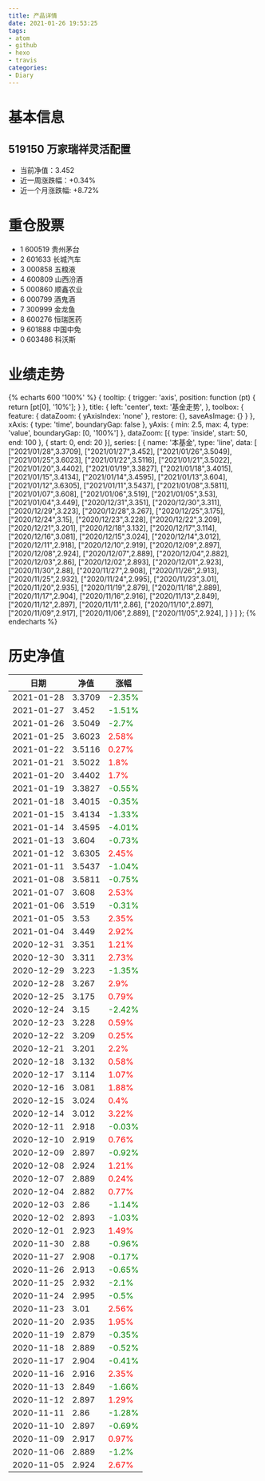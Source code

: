 ```yaml
---
title: 产品详情
date: 2021-01-26 19:53:25
tags:
- atom
- github
- hexo
- travis
categories:
- Diary
---
```


# 基本信息
## 519150 万家瑞祥灵活配置
- 当前净值：3.452
- 近一周涨跌幅：+0.34%
- 近一个月涨跌幅: +8.72%

# 重仓股票
- 1 600519 贵州茅台
- 2 601633 长城汽车
- 3 000858 五粮液
- 4 600809 山西汾酒
- 5 000860 顺鑫农业
- 6 000799 酒鬼酒
- 7 300999 金龙鱼
- 8 600276 恒瑞医药
- 9 601888 中国中免
- 0 603486 科沃斯

# 业绩走势

{% echarts 600 '100%' %}
{
  tooltip: {
        trigger: 'axis',
        position: function (pt) {
            return [pt[0], '10%'];
        }
    },
    title: {
        left: 'center',
        text: '基金走势',
    },
    toolbox: {
        feature: {
            dataZoom: {
                yAxisIndex: 'none'
            },
            restore: {},
            saveAsImage: {}
        }
    },
    xAxis: {
        type: 'time',
        boundaryGap: false
    },
    yAxis: {
        min: 2.5,
        max: 4,
        type: 'value',
        boundaryGap: [0, '100%']
    },
    dataZoom: [{
        type: 'inside',
        start: 50,
        end: 100
    }, {
        start: 0,
        end: 20
    }],
    series: [
        {
            name: '本基金',
            type: 'line',
            data: [
            ["2021/01/28",3.3709],
["2021/01/27",3.452],
["2021/01/26",3.5049],
["2021/01/25",3.6023],
["2021/01/22",3.5116],
["2021/01/21",3.5022],
["2021/01/20",3.4402],
["2021/01/19",3.3827],
["2021/01/18",3.4015],
["2021/01/15",3.4134],
["2021/01/14",3.4595],
["2021/01/13",3.604],
["2021/01/12",3.6305],
["2021/01/11",3.5437],
["2021/01/08",3.5811],
["2021/01/07",3.608],
["2021/01/06",3.519],
["2021/01/05",3.53],
["2021/01/04",3.449],
["2020/12/31",3.351],
["2020/12/30",3.311],
["2020/12/29",3.223],
["2020/12/28",3.267],
["2020/12/25",3.175],
["2020/12/24",3.15],
["2020/12/23",3.228],
["2020/12/22",3.209],
["2020/12/21",3.201],
["2020/12/18",3.132],
["2020/12/17",3.114],
["2020/12/16",3.081],
["2020/12/15",3.024],
["2020/12/14",3.012],
["2020/12/11",2.918],
["2020/12/10",2.919],
["2020/12/09",2.897],
["2020/12/08",2.924],
["2020/12/07",2.889],
["2020/12/04",2.882],
["2020/12/03",2.86],
["2020/12/02",2.893],
["2020/12/01",2.923],
["2020/11/30",2.88],
["2020/11/27",2.908],
["2020/11/26",2.913],
["2020/11/25",2.932],
["2020/11/24",2.995],
["2020/11/23",3.01],
["2020/11/20",2.935],
["2020/11/19",2.879],
["2020/11/18",2.889],
["2020/11/17",2.904],
["2020/11/16",2.916],
["2020/11/13",2.849],
["2020/11/12",2.897],
["2020/11/11",2.86],
["2020/11/10",2.897],
["2020/11/09",2.917],
["2020/11/06",2.889],
["2020/11/05",2.924],
            ]
        }
    ]
};
{% endecharts %}

# 历史净值

| 日期 | 净值 | 涨幅 |
| --- | --- | --- |
|2021-01-28|3.3709|<font color=green>-2.35%</font>|
|2021-01-27|3.452|<font color=green>-1.51%</font>|
|2021-01-26|3.5049|<font color=green>-2.7%</font>|
|2021-01-25|3.6023|<font color=red>2.58%</font>|
|2021-01-22|3.5116|<font color=red>0.27%</font>|
|2021-01-21|3.5022|<font color=red>1.8%</font>|
|2021-01-20|3.4402|<font color=red>1.7%</font>|
|2021-01-19|3.3827|<font color=green>-0.55%</font>|
|2021-01-18|3.4015|<font color=green>-0.35%</font>|
|2021-01-15|3.4134|<font color=green>-1.33%</font>|
|2021-01-14|3.4595|<font color=green>-4.01%</font>|
|2021-01-13|3.604|<font color=green>-0.73%</font>|
|2021-01-12|3.6305|<font color=red>2.45%</font>|
|2021-01-11|3.5437|<font color=green>-1.04%</font>|
|2021-01-08|3.5811|<font color=green>-0.75%</font>|
|2021-01-07|3.608|<font color=red>2.53%</font>|
|2021-01-06|3.519|<font color=green>-0.31%</font>|
|2021-01-05|3.53|<font color=red>2.35%</font>|
|2021-01-04|3.449|<font color=red>2.92%</font>|
|2020-12-31|3.351|<font color=red>1.21%</font>|
|2020-12-30|3.311|<font color=red>2.73%</font>|
|2020-12-29|3.223|<font color=green>-1.35%</font>|
|2020-12-28|3.267|<font color=red>2.9%</font>|
|2020-12-25|3.175|<font color=red>0.79%</font>|
|2020-12-24|3.15|<font color=green>-2.42%</font>|
|2020-12-23|3.228|<font color=red>0.59%</font>|
|2020-12-22|3.209|<font color=red>0.25%</font>|
|2020-12-21|3.201|<font color=red>2.2%</font>|
|2020-12-18|3.132|<font color=red>0.58%</font>|
|2020-12-17|3.114|<font color=red>1.07%</font>|
|2020-12-16|3.081|<font color=red>1.88%</font>|
|2020-12-15|3.024|<font color=red>0.4%</font>|
|2020-12-14|3.012|<font color=red>3.22%</font>|
|2020-12-11|2.918|<font color=green>-0.03%</font>|
|2020-12-10|2.919|<font color=red>0.76%</font>|
|2020-12-09|2.897|<font color=green>-0.92%</font>|
|2020-12-08|2.924|<font color=red>1.21%</font>|
|2020-12-07|2.889|<font color=red>0.24%</font>|
|2020-12-04|2.882|<font color=red>0.77%</font>|
|2020-12-03|2.86|<font color=green>-1.14%</font>|
|2020-12-02|2.893|<font color=green>-1.03%</font>|
|2020-12-01|2.923|<font color=red>1.49%</font>|
|2020-11-30|2.88|<font color=green>-0.96%</font>|
|2020-11-27|2.908|<font color=green>-0.17%</font>|
|2020-11-26|2.913|<font color=green>-0.65%</font>|
|2020-11-25|2.932|<font color=green>-2.1%</font>|
|2020-11-24|2.995|<font color=green>-0.5%</font>|
|2020-11-23|3.01|<font color=red>2.56%</font>|
|2020-11-20|2.935|<font color=red>1.95%</font>|
|2020-11-19|2.879|<font color=green>-0.35%</font>|
|2020-11-18|2.889|<font color=green>-0.52%</font>|
|2020-11-17|2.904|<font color=green>-0.41%</font>|
|2020-11-16|2.916|<font color=red>2.35%</font>|
|2020-11-13|2.849|<font color=green>-1.66%</font>|
|2020-11-12|2.897|<font color=red>1.29%</font>|
|2020-11-11|2.86|<font color=green>-1.28%</font>|
|2020-11-10|2.897|<font color=green>-0.69%</font>|
|2020-11-09|2.917|<font color=red>0.97%</font>|
|2020-11-06|2.889|<font color=green>-1.2%</font>|
|2020-11-05|2.924|<font color=red>2.67%</font>|
